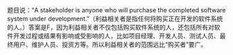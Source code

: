题目说：“A stakeholder is anyone who will purchase the completed software system under development.”（利益相关者是指任何将购买正在开发的软件系统的人。）答案是F，因为利益相关者不仅包括购买软件系统的人，还包括所有对软件开发过程或结果有影响或受影响的人，比如项目经理、开发人员、测试人员、最终用户、维护人员、投资方等。所以利益相关者的范围远比“购买者”要广。